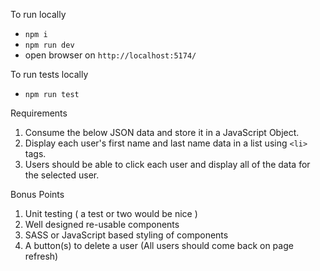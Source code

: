 To run locally
- `npm i`
- `npm run dev`
- open browser on `http://localhost:5174/`

To run tests locally
- `npm run test`

Requirements
1. Consume the below JSON data and store it in a JavaScript Object.
2. Display each user's first name and last name data in a list using `<li>` tags.
3. Users should be able to click each user and display all of the data for the selected user.

Bonus Points
1. Unit testing ( a test or two would be nice )
2. Well designed re-usable components
3. SASS or JavaScript based styling of components
4. A button(s) to delete a user (All users should come back on page refresh)
